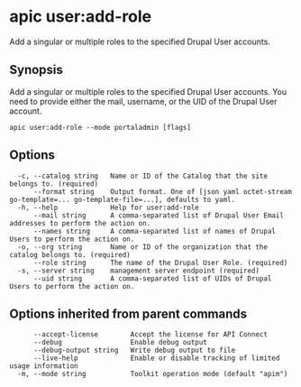 # apic user:add-role

Add a singular or multiple roles to the specified Drupal User accounts.

## Synopsis

Add a singular or multiple roles to the specified Drupal User accounts. You need to provide either the mail, username, or the UID of the Drupal User account.

```
apic user:add-role --mode portaladmin [flags]
```

## Options

```
  -c, --catalog string   Name or ID of the Catalog that the site belongs to. (required)
      --format string    Output format. One of [json yaml octet-stream go-template=... go-template-file=...], defaults to yaml.
  -h, --help             Help for user:add-role
      --mail string      A comma-separated list of Drupal User Email addresses to perform the action on.
      --names string     A comma-separated list of names of Drupal Users to perform the action on.
  -o, --org string       Name or ID of the organization that the catalog belongs to. (required)
      --role string      The name of the Drupal User Role. (required)
  -s, --server string    management server endpoint (required)
      --uid string       A comma-separated list of UIDs of Drupal Users to perform the action on.
```

## Options inherited from parent commands

```
      --accept-license        Accept the license for API Connect
      --debug                 Enable debug output
      --debug-output string   Write debug output to file
      --live-help             Enable or disable tracking of limited usage information
  -m, --mode string           Toolkit operation mode (default "apim")
```
